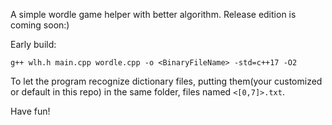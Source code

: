 A simple wordle game helper with better algorithm. Release edition is coming soon:)

Early build:
```
g++ wlh.h main.cpp wordle.cpp -o <BinaryFileName> -std=c++17 -O2
```

To let the program recognize dictionary files, putting them(your customized or default in this repo) in the same folder, files named `<[0,7]>.txt`.

Have fun!
